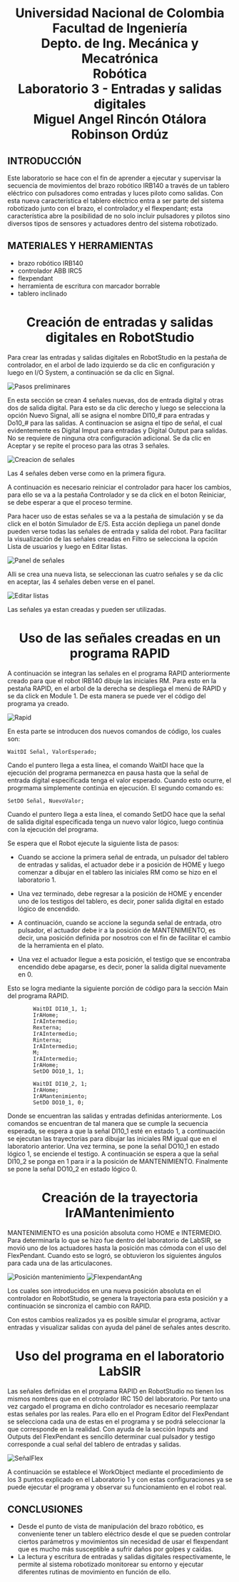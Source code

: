 


<h1 align="center"> Universidad Nacional de Colombia <br>
Facultad de Ingeniería <br>
Depto. de Ing. Mecánica y Mecatrónica <br>
Robótica <br>
Laboratorio 3 - Entradas y salidas digitales <br>
Miguel Angel Rincón Otálora <br>
Robinson Ordúz </h1>


## INTRODUCCIÓN
Este laboratorio se hace con el fin de aprender a ejecutar y supervisar la secuencia de movimientos del brazo robótico IRB140 
a través de un tablero eléctrico con pulsadores como entradas y luces piloto como salidas.
Con esta nueva característica el tablero eléctrico entra a ser parte del sistema robotizado junto con el brazo, el controlador,y 
el flexpendant; esta característica abre la posibilidad de no solo incluir pulsadores y pilotos sino diversos tipos de sensores y
actuadores dentro del sistema robotizado. 

## MATERIALES Y HERRAMIENTAS
- brazo robótico IRB140
- controlador ABB IRC5
- flexpendant
- herramienta de escritura con marcador borrable
- tablero inclinado

<h1 align="center"> Creación de entradas y salidas digitales en RobotStudio </h1>


Para crear las entradas y salidas digitales en RobotStudio en la pestaña de controlador, en el arbol de lado izquierdo se da clic en configuración y luego en I/O System, a continuación se da clic en Signal. 


![Pasos preliminares](https://user-images.githubusercontent.com/49238418/194683676-655eb5d0-1813-4713-a223-dc8530c88d47.png)

En esta sección se crean 4 señales nuevas, dos de entrada digital y otras dos de salida digital. Para esto se da clic derecho y luego se selecciona la opción Nuevo Signal, allí se asigna el nombre DI10_# para entradas y Do10_# para las salidas. A continuacion se asigna el tipo de señal, el cual evidentemente es Digital Imput para entradas y Digital Output para salidas. No se requiere de ninguna otra configuración adicional. Se da clic en Aceptar y se repite el proceso para las otras 3 señales.

![Creacion de señales](https://user-images.githubusercontent.com/49238418/194683951-6dbb039a-ab49-43bb-99f4-49e489c92bf4.png)

Las 4 señales deben verse como en la primera figura.

A continuación es necesario reiniciar el controlador para hacer los cambios, para ello se va a la pestaña Controlador y se da click en el boton Reiniciar, se debe esperar a que el proceso termine.

Para hacer uso de estas señales se va a la pestaña de simulación y se da click en el botón Simulador de E/S. Esta acción depliega un panel donde pueden verse todas las señales de entrada y salida del robot. Para facilitar la visualización de las señales creadas en Filtro se selecciona la opción Lista de usuarios y luego en Editar listas. 

![Panel de señales](https://user-images.githubusercontent.com/49238418/194684614-8dae9d41-411e-4072-bb6c-79f595391a8b.png)

Alli se crea una nueva lista, se seleccionan las cuatro señales y se da clic en aceptar, las 4 señales deben verse en el panel. 

![Editar listas](https://user-images.githubusercontent.com/49238418/194684645-c9a5efa3-a559-4ded-8ee3-77fdc835dc12.png)

Las señales ya estan creadas y pueden ser utilizadas.

<h1 align="center"> Uso de las señales creadas en un programa RAPID </h1>

A continuación se integran las señales en el programa RAPID anteriormente creado para que el robot IRB140 dibuje las iniciales RM. Para esto en la pestaña RAPID, en el arbol de la derecha se despliega el menú de RAPID y se da click en Module 1. De esta manera se puede ver el código del programa ya creado.

![Rapid](https://user-images.githubusercontent.com/49238418/194684930-2adcee93-c827-486f-a3ca-61fc88ffec7e.png)

En esta parte se introducen dos nuevos comandos de código, los cuales son:

```RAPID
WaitDI Señal, ValorEsperado;

```
Cando el puntero llega a esta línea, el comando WaitDI hace que la ejecución del programa permanezca en pausa hasta que la señal de entrada digital especificada tenga el valor esperado. Cuando esto ocurre, el progrmama simplemente continúa en ejecución. El segundo comando es:

```RAPID
SetDO Señal, NuevoValor;

```
Cuando el puntero llega a esta línea, el comando SetDO hace que la señal de salida digital especificada tenga un nuevo valor lógico, luego continúa con la ejecución del programa.

Se espera que el Robot ejecute la siguiente lista de pasos:

- Cuando se accione la primera señal de entrada, un pulsador del tablero de entradas y salidas, el actuador debe ir a posición de HOME y luego comenzar a dibujar en el tablero las iniciales RM como se hizo en el laboratorio 1.

- Una vez terminado, debe regresar a la posición de HOME y encender uno de los testigos del tablero, es decir, poner salida digital en estado lógico de encendido.

- A continuación, cuando se accione la segunda señal de entrada, otro pulsador, el actuador debe ir a la posición de MANTENIMIENTO, es decir, una posición definida por nosotros con el fin de facilitar el cambio de la herramienta en el plato.

- Una vez el actuador llegue a esta posición, el testigo que se encontraba encendido debe apagarse, es decir, poner la salida digital nuevamente en 0.

Esto se logra mediante la siguiente porción de código para la sección Main del programa RAPID.

```RAPID
        WaitDI DI10_1, 1;
        IrAHome;
        IrAIntermedio;
        Rexterna;
        IrAIntermedio;
        Rinterna;
        IrAIntermedio;
        M;
        IrAIntermedio;
        IrAHome;
        SetDO DO10_1, 1;
        
        WaitDI DI10_2, 1;
        IrAHome;
        IrAMantenimiento;
        SetDO DO10_1, 0;
```

Donde se encuentran las salidas y entradas definidas anteriormente. Los comandos se encuentran de tal manera que se cumple la secuencia esperada, se espera a que la señal DI10_1 esté en estado 1, a continuación se ejecutan las trayectorias para dibujar las iniciales RM igual que en el laboratorio anterior. Una vez termina, se pone la señal DO10_1 en estado lógico 1, se enciende el testigo. A continuación se espera a que la señal DI10_2 se ponga en 1 para ir a la posición de MANTENIMIENTO. Finalmente se pone la señal DO10_2 en estado lógico 0.

<h1 align="center"> Creación de la trayectoria IrAMantenimiento </h1>



MANTENIMIENTO es una posición absoluta como HOME e INTERMEDIO. Para determinarla lo que se hizo fue dentro del laboratorio de LabSIR, se movió uno de los actuadores hasta la posición mas cómoda con el uso del FlexPendant. Cuando esto se logró, se obtuvieron los siguientes ángulos para cada una de las articulacones.

![Posición mantenimiento](https://user-images.githubusercontent.com/49238418/194686037-322e7668-eb45-4a62-b0b3-396e498da457.png)
![FlexpendantAng](https://user-images.githubusercontent.com/49238418/194686072-4526d13a-d3e6-4a4b-8960-7a92fe5d8a06.png)

Los cuales son introducidos en una nueva posición absoluta en el controlador en RobotStudio, se genera la trayectoria para esta posición y a continuación se sincroniza el cambio con RAPID.

Con estos cambios realizados ya es posible simular el programa, activar entradas y visualizar salidas con ayuda del pánel de señales antes descrito.

<h1 align="center"> Uso del programa en el laboratorio LabSIR </h1>

Las señales definidas en el programa RAPID en RobotStudio no tienen los mismos nombres que en el cotrolador IRC 150 del laboratorio. Por tanto una vez cargado el programa en dicho controlador es necesario reemplazar estas señales por las reales. Para ello en el Program Editor del FlexPendant se selecciona cada una de estas en el programa y se podrá seleccionar la que corresponde en la realidad. Con ayuda de la sección Inputs and Outputs del FlexPendant es sencillo determinar cual pulsador y testigo corresponde a cual señal del tablero de entradas y salidas.

![SeñalFlex](https://user-images.githubusercontent.com/49238418/194686381-dddb0e74-c75f-4069-88d2-faea9308ee81.png)

A continuación se establece el WorkObject mediante el procedimiento de los 3 puntos explicado en el Laboratorio 1 y con estas configuraciones ya se puede ejecutar el programa y observar su funcionamiento en el robot real.







## CONCLUSIONES
- Desde el punto de vista de manipulación del brazo robótico, es conveniente tener un tablero eléctrico desde el que se pueden controlar 
ciertos parámetros y movimientos sin necesidad de usar el flexpendant que es mucho más susceptible a sufrir daños por golpes y caídas.
- La lectura y escritura de entradas y salidas digitales respectivamente, le permite al sistema robotizado monitorear su entorno y ejecutar 
diferentes rutinas de movimiento en función de ello.
